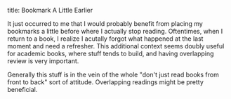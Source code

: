 title: Bookmark A Little Earlier

It just occurred to me that I would probably benefit from placing my bookmarks a little before where I actually stop reading. Oftentimes, when I return to a book, I realize I acutally forgot what happened at the last moment and need a refresher. This additional context seems doubly useful for academic books, where stuff tends to build, and having overlapping review is very important.

Generally this stuff is in the vein of the whole "don't just read books from front to back" sort of attitude. Overlapping readings might be pretty beneficial.